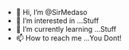 - 👋 Hi, I’m @SirMedaso
- 👀 I’m interested in ...Stuff
- 🌱 I’m currently learning ...Stuff
- 📫 How to reach me ...You Dont! 

<!---
SirMedaso/SirMedaso is a ✨ special ✨ repository because its `README.md` (this file) appears on your GitHub profile.
You can click the Preview link to take a look at your changes.
--->
